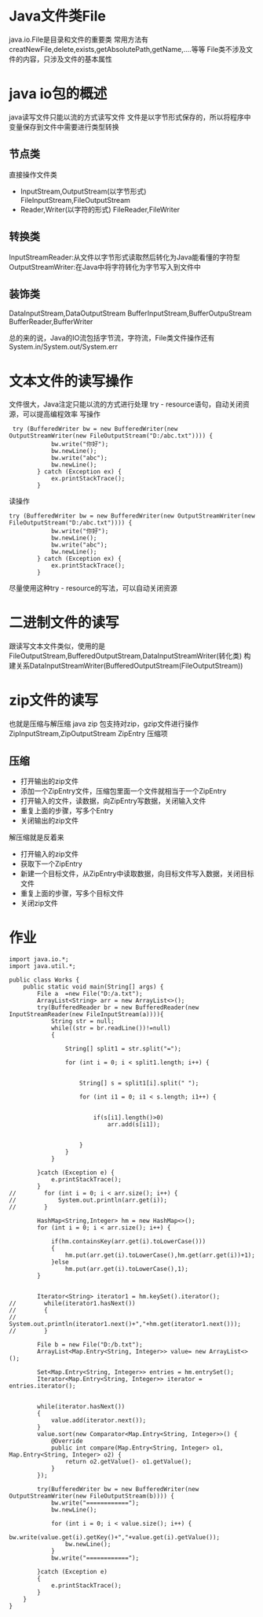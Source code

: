 # Java文件类File
java.io.File是目录和文件的重要类
常用方法有
creatNewFile,delete,exists,getAbsolutePath,getName,....等等
File类不涉及文件的内容，只涉及文件的基本属性

# java io包的概述
java读写文件只能以流的方式读写文件
文件是以字节形式保存的，所以将程序中变量保存到文件中需要进行类型转换

## 节点类
直接操作文件类
* InputStream,OutputStream(以字节形式)
    FileInputStream,FileOutputStream
* Reader,Writer(以字符的形式)
    FileReader,FileWriter

## 转换类
InputStreamReader:从文件以字节形式读取然后转化为Java能看懂的字符型
OutputStreamWriter:在Java中将字符转化为字节写入到文件中

## 装饰类
DataInputStream,DataOutputStream
BufferInputStream,BufferOutpuStream
BufferReader,BufferWriter



总的来的说，Java的IO流包括字节流，字符流，File类文件操作还有System.in/System.out/System.err

# 文本文件的读写操作
文件很大，Java注定只能以流的方式进行处理
try - resource语句，自动关闭资源，可以提高编程效率
写操作
```
 try (BufferedWriter bw = new BufferedWriter(new OutputStreamWriter(new FileOutputStream("D:/abc.txt")))) {
            bw.write("你好");
            bw.newLine();
            bw.write("abc");
            bw.newLine();
        } catch (Exception ex) {
            ex.printStackTrace();
        }
```
读操作
```
try (BufferedWriter bw = new BufferedWriter(new OutputStreamWriter(new FileOutputStream("D:/abc.txt")))) {
            bw.write("你好");
            bw.newLine();
            bw.write("abc");
            bw.newLine();
        } catch (Exception ex) {
            ex.printStackTrace();
        }
```
尽量使用这种try - resource的写法，可以自动关闭资源

# 二进制文件的读写
跟读写文本文件类似，使用的是FileOutputStream,BufferedOutputStream,DataInputStreamWriter(转化类)
构建关系DataInputStreamWriter(BufferedOutputStream(FileOutputStream))

# zip文件的读写
也就是压缩与解压缩
java zip 包支持对zip，gzip文件进行操作
ZipInputStream,ZipOutputStream
ZipEntry 压缩项

## 压缩
* 打开输出的zip文件
* 添加一个ZipEntry文件，压缩包里面一个文件就相当于一个ZipEntry
* 打开输入的文件，读数据，向ZipEntry写数据，关闭输入文件
* 重复上面的步骤，写多个Entry
* 关闭输出的zip文件

解压缩就是反着来
* 打开输入的zip文件
* 获取下一个ZipEntry
* 新建一个目标文件，从ZipEntry中读取数据，向目标文件写入数据，关闭目标文件
* 重复上面的步骤，写多个目标文件
* 关闭zip文件
# 作业
```
import java.io.*;
import java.util.*;

public class Works {
    public static void main(String[] args) {
        File a  =new File("D:/a.txt");
        ArrayList<String> arr = new ArrayList<>();
        try(BufferedReader br = new BufferedReader(new InputStreamReader(new FileInputStream(a)))){
            String str = null;
            while((str = br.readLine())!=null)
            {

                String[] split1 = str.split("=");

                for (int i = 0; i < split1.length; i++) {


                    String[] s = split1[i].split(" ");

                    for (int i1 = 0; i1 < s.length; i1++) {


                        if(s[i1].length()>0)
                            arr.add(s[i1]);


                    }
                }
            }

        }catch (Exception e) {
            e.printStackTrace();
        }
//        for (int i = 0; i < arr.size(); i++) {
//            System.out.println(arr.get(i));
//        }

        HashMap<String,Integer> hm = new HashMap<>();
        for (int i = 0; i < arr.size(); i++) {

            if(hm.containsKey(arr.get(i).toLowerCase()))
            {
                hm.put(arr.get(i).toLowerCase(),hm.get(arr.get(i))+1);
            }else
                hm.put(arr.get(i).toLowerCase(),1);
        }


        Iterator<String> iterator1 = hm.keySet().iterator();
//        while(iterator1.hasNext())
//        {
//            System.out.println(iterator1.next()+","+hm.get(iterator1.next()));
//        }

        File b = new File("D:/b.txt");
        ArrayList<Map.Entry<String, Integer>> value= new ArrayList<>();

        Set<Map.Entry<String, Integer>> entries = hm.entrySet();
        Iterator<Map.Entry<String, Integer>> iterator = entries.iterator();


        while(iterator.hasNext())
        {
            value.add(iterator.next());
        }
        value.sort(new Comparator<Map.Entry<String, Integer>>() {
            @Override
            public int compare(Map.Entry<String, Integer> o1, Map.Entry<String, Integer> o2) {
                return o2.getValue()- o1.getValue();
            }
        });

        try(BufferedWriter bw = new BufferedWriter(new OutputStreamWriter(new FileOutputStream(b)))) {
            bw.write("============");
            bw.newLine();

            for (int i = 0; i < value.size(); i++) {
                bw.write(value.get(i).getKey()+","+value.get(i).getValue());
                bw.newLine();
            }
            bw.write("============");

        }catch (Exception e)
        {
            e.printStackTrace();
        }
    }
}

```
